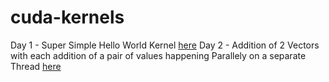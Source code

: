 # cuda-kernels
Day 1 - Super Simple Hello World Kernel [here](https://github.com/redrodeo03/cuda-kernels/blob/main/hello.cu)
Day 2 - Addition of 2 Vectors with each addition of a pair of values happening Parallely on a separate Thread [here](https://github.com/redrodeo03/cuda-kernels/blob/main/hello.cu)

